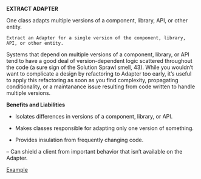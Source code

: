 **EXTRACT ADAPTER**

One class adapts multiple versions of a
component, library, API, or other entity.

`Extract an Adapter for a single version of the
component, library, API, or other entity.`

Systems that depend on multiple versions of a component, library, or API tend to have a good deal of version-dependent logic scattered throughout the code (a sure sign of the Solution Sprawl smell, 43). While you wouldn’t want to complicate a design by refactoring to Adapter too early, it’s useful to apply this refactoring as soon as you find complexity, propagating conditionality, or a maintanance issue resulting from code written to handle multiple versions.

**Benefits and Liabilities**

+  Isolates differences in versions of a component, library, or API.

+  Makes classes responsible for adapting only one version of something.

+  Provides insulation from frequently changing code.

–  Can shield a client from important behavior that isn’t available on the Adapter.

[Example](https://github.com/gunya/refactoring/pull/18/files)
